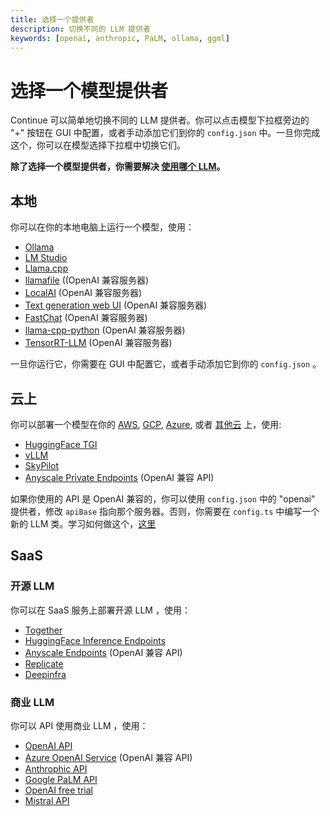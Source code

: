 ```yaml
---
title: 选择一个提供者
description: 切换不同的 LLM 提供者
keywords: [openai, anthropic, PaLM, ollama, ggml]
---
```


# 选择一个模型提供者

Continue 可以简单地切换不同的 LLM 提供者。你可以点击模型下拉框旁边的 "+" 按钮在 GUI 中配置，或者手动添加它们到你的 `config.json` 中。一旦你完成这个，你可以在模型选择下拉框中切换它们。

**除了选择一个模型提供者，你需要解决 [使用哪个 LLM](./select-model.md)。**

## 本地

你可以在你的本地电脑上运行一个模型，使用：

- [Ollama](../reference/Model%20Providers/ollama.md)
- [LM Studio](../reference/Model%20Providers/lmstudio.md)
- [Llama.cpp](../reference/Model%20Providers/llamacpp.md)
- [llamafile](../reference/Model%20Providers/llamafile) ((OpenAI 兼容服务器)
- [LocalAI](../reference/Model%20Providers/openai.md) (OpenAI 兼容服务器)
- [Text generation web UI](../reference/Model%20Providers/openai.md) (OpenAI 兼容服务器)
- [FastChat](../reference/Model%20Providers/openai.md) (OpenAI 兼容服务器)
- [llama-cpp-python](../reference/Model%20Providers/openai.md) (OpenAI 兼容服务器)
- [TensorRT-LLM](https://github.com/NVIDIA/trt-llm-as-openai-windows?tab=readme-ov-file#examples) (OpenAI 兼容服务器)

一旦你运行它，你需要在 GUI 中配置它，或者手动添加它到你的 `config.json` 。

## 云上

你可以部署一个模型在你的 [AWS](https://github.com/continuedev/deploy-os-code-llm#aws), [GCP](https://github.com/continuedev/deploy-os-code-llm#gcp), [Azure](https://github.com/continuedev/deploy-os-code-llm#azure), 或者 [其他云](https://github.com/continuedev/deploy-os-code-llm#others-2) 上，使用:

- [HuggingFace TGI](https://github.com/continuedev/deploy-os-code-llm#tgi)
- [vLLM](https://github.com/continuedev/deploy-os-code-llm#vllm)
- [SkyPilot](https://github.com/continuedev/deploy-os-code-llm#skypilot)
- [Anyscale Private Endpoints](https://github.com/continuedev/deploy-os-code-llm#anyscale-private-endpoints) (OpenAI 兼容 API)

如果你使用的 API 是 OpenAI 兼容的，你可以使用 `config.json` 中的 "openai" 提供者，修改 `apiBase` 指向那个服务器。否则，你需要在 `config.ts` 中编写一个新的 LLM 类。学习如何做这个，[这里](configuration.md#defining-a-custom-llm-provider)

## SaaS

### 开源 LLM

你可以在 SaaS 服务上部署开源 LLM ，使用：

- [Together](../reference/Model%20Providers/togetherllm.md)
- [HuggingFace Inference Endpoints](../reference/Model%20Providers/huggingfaceinferenceapi.md)
- [Anyscale Endpoints](../reference/Model%20Providers/openai.md) (OpenAI 兼容 API)
- [Replicate](../reference/Model%20Providers/replicatellm.md)
- [Deepinfra](../reference/Model%20Providers/deepinfra.md)

### 商业 LLM

你可以 API 使用商业 LLM ，使用：

- [OpenAI API](../reference/Model%20Providers/openai.md)
- [Azure OpenAI Service](../reference/Model%20Providers/openai.md) (OpenAI 兼容 API)
- [Anthrophic API](../reference/Model%20Providers/anthropicllm.md)
- [Google PaLM API](../reference/Model%20Providers/googlepalmapi.md)
- [OpenAI free trial](../reference/Model%20Providers/freetrial.md)
- [Mistral API](../reference/Model%20Providers/mistral.md)
